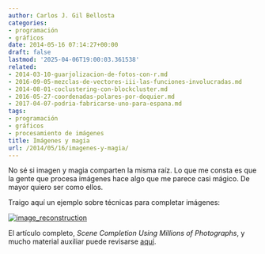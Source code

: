 ```yaml
---
author: Carlos J. Gil Bellosta
categories:
- programación
- gráficos
date: 2014-05-16 07:14:27+00:00
draft: false
lastmod: '2025-04-06T19:00:03.361538'
related:
- 2014-03-10-guarjolizacion-de-fotos-con-r.md
- 2016-09-05-mezclas-de-vectores-iii-las-funciones-involucradas.md
- 2014-08-01-coclustering-con-blockcluster.md
- 2016-05-27-coordenadas-polares-por-doquier.md
- 2017-04-07-podria-fabricarse-uno-para-espana.md
tags:
- programación
- gráficos
- procesamiento de imágenes
title: Imágenes y magia
url: /2014/05/16/imagenes-y-magia/
---
```


No sé si imagen y magia comparten la misma raíz. Lo que me consta es que la gente que procesa imágenes hace algo que me parece casi mágico. De mayor quiero ser como ellos.

Traigo aquí un ejemplo sobre técnicas para completar imágenes:

[![image_reconstruction](/wp-uploads/2014/05/image_reconstruction.png#center)
](/wp-uploads/2014/05/image_reconstruction.png#center)

El artículo completo, _Scene Completion Using Millions of Photographs_, y mucho material auxiliar puede revisarse [aquí](http://graphics.cs.cmu.edu/projects/scene-completion/).